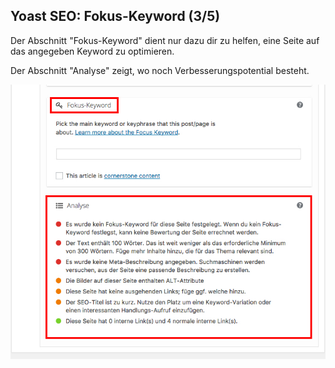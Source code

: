 ## Yoast SEO: Fokus-Keyword (3/5)

Der Abschnitt "Fokus-Keyword" dient nur dazu dir zu helfen, eine Seite auf das angegeben Keyword zu optimieren.

Der Abschnitt "Analyse" zeigt, wo noch Verbesserungspotential besteht.

![image](./assets/yoast_seo_plugin_focus_keyword.jpg)
